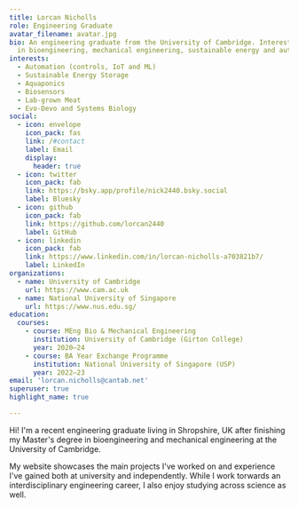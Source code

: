 ```yaml
---
title: Lorcan Nicholls
role: Engineering Graduate
avatar_filename: avatar.jpg
bio: An engineering graduate from the University of Cambridge. Interested
  in bioengineering, mechanical engineering, sustainable energy and automation.
interests:
  - Automation (controls, IoT and ML)
  - Sustainable Energy Storage
  - Aquaponics
  - Biosensors
  - Lab-grown Meat
  - Evo-Devo and Systems Biology
social:
  - icon: envelope
    icon_pack: fas
    link: /#contact
    label: Email
    display:
      header: true
  - icon: twitter
    icon_pack: fab
    link: https://bsky.app/profile/nick2440.bsky.social
    label: Bluesky
  - icon: github
    icon_pack: fab
    link: https://github.com/lorcan2440
    label: GitHub
  - icon: linkedin
    icon_pack: fab
    link: https://www.linkedin.com/in/lorcan-nicholls-a703821b7/
    label: LinkedIn
organizations:
  - name: University of Cambridge
    url: https://www.cam.ac.uk
  - name: National University of Singapore
    url: https://www.nus.edu.sg/
education:
  courses:
    - course: MEng Bio & Mechanical Engineering
      institution: University of Cambridge (Girton College)
      year: 2020—24
    - course: BA Year Exchange Programme
      institution: National University of Singapore (USP)
      year: 2022—23
email: 'lorcan.nicholls@cantab.net'
superuser: true
highlight_name: true

---
```


Hi! I'm a recent engineering graduate living in Shropshire, UK after finishing my Master's degree in bioengineering and mechanical engineering at the University of Cambridge.

My website showcases the main projects I've worked on and experience I've gained both at university and independently. While I work torwards an interdisciplinary engineering career, I also enjoy studying across science as well.
